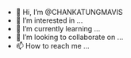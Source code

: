 - 👋 Hi, I’m @CHANKATUNGMAVIS
- 👀 I’m interested in ...
- 🌱 I’m currently learning ...
- 💞️ I’m looking to collaborate on ...
- 📫 How to reach me ...

<!---
CHANKATUNGMAVIS/CHANKATUNGMAVIS is a ✨ special ✨ repository because its `README.md` (this file) appears on your GitHub profile.
You can click the Preview link to take a look at your changes.
--->
